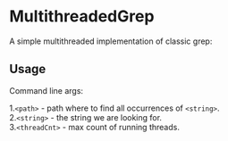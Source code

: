 # MultithreadedGrep
A simple multithreaded implementation of classic grep:

## Usage
Command line args:

1.```<path>``` - path where to find all occurrences of ```<string>```.<br/>
2.```<string>``` - the string we are looking for.<br/>
3.```<threadCnt>``` - max count of running threads.<br/>
